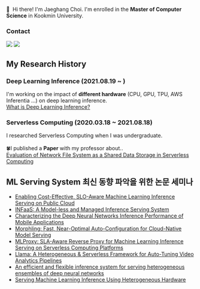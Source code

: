 <p>
 👋&nbsp; Hi there! I'm Jaeghang Choi. I'm enrolled in the <b/>Master of Computer Science</b> in Kookmin University.
</p>

### Contact 
<p>
  <a href="https://manchann.tistory.com/" target="_blank"><img src="https://img.shields.io/badge/Blog-003DAD?style=flat-square&logo=Blogger&logoColor=white"/></a>
  <a href="mailto:workd.official@gmail.com" target="_blank"><img src="https://img.shields.io/badge/workd.official@gmail.com-EA4335?style=flat-square&logo=Gmail&logoColor=white"/></a>
</p>

## My Research History
### Deep Learning Inference (2021.08.19 ~ )
I'm working on the impact of <b/>different hardware</b> (CPU, GPU, TPU, AWS Inferentia ...) on deep learning inference.<br/>
[What is Deep Learning Inference?](https://manchann.tistory.com/16) <br/>

### Serverless Computing (2020.03.18 ~ 2021.08.18)
I researched Serverless Computing when I was undergraduate. <br/><br/>
🍀I published a <b/>Paper</b> with my professor about..<br/>
[Evaluation of Network File System as a Shared Data Storage in Serverless Computing](https://dl.acm.org/doi/10.1145/3429880.3430096)

## ML Serving System 최신 동향 파악을 위한 논문 세미나
- [Enabling Cost-Effective, SLO-Aware Machine Learning Inference Serving on Public Cloud](https://docs.google.com/presentation/d/18rqWw-2Z_zLGKfo1OzxPIzqfk0Rg-xEd/edit?usp=sharing&ouid=107371387931093249059&rtpof=true&sd=true)
- [INFaaS: A Model-less and Managed Inference Serving System](https://docs.google.com/presentation/d/1IO8GxKQBvbc23C5JN_Ia1hYAl-W9BLRq/edit?usp=sharing&ouid=107371387931093249059&rtpof=true&sd=true)
- [Characterizing the Deep Neural Networks Inference Performance of Mobile Applications](https://docs.google.com/presentation/d/1Jwb78RVbdbcnTdnW7BosBzgFWI9s7r3Z/edit?usp=sharing&ouid=107371387931093249059&rtpof=true&sd=true)
- [Morphling: Fast, Near-Optimal Auto-Configuration for Cloud-Native Model Serving](https://docs.google.com/presentation/d/16IVvgsw2-8BrG-86zm5Yzq68LB367YG0/edit?usp=sharing&ouid=107371387931093249059&rtpof=true&sd=true)
- [MLProxy: SLA-Aware Reverse Proxy for Machine Learning Inference Serving on Serverless Computing Platforms](https://docs.google.com/presentation/d/1B6QRY2k3UNUC4IeNZD3ySIw5VePDdwDC/edit?usp=sharing&ouid=107371387931093249059&rtpof=true&sd=true)
- [Llama: A Heterogeneous & Serverless Framework for Auto-Tuning Video Analytics Pipelines](https://docs.google.com/presentation/d/1m2xb_BBj69AaRwVtF3KoZhl05d0gjqMz/edit?usp=sharing&ouid=107371387931093249059&rtpof=true&sd=true)
- [An efficient and flexible inference system for serving heterogeneous ensembles of deep neural networks](https://docs.google.com/presentation/d/1dOO2Zn1kurPlkBtyq9QmabH4ZgwifCRcYVLCgKLLPn8/edit?usp=sharing)
- [Serving Machine Learning Inference Using Heterogeneous Hardware](https://docs.google.com/presentation/d/1VqD5IwPhgK7ZXBD5Iwqpvid05YlwBf-JcCdtyC7861M/edit?usp=sharing)
